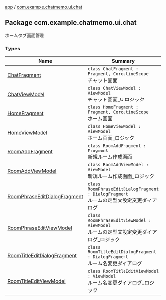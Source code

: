[app](../index.md) / [com.example.chatmemo.ui.chat](./index.md)

## Package com.example.chatmemo.ui.chat

ホームタブ画面管理

### Types

| Name | Summary |
|---|---|
| [ChatFragment](-chat-fragment/index.md) | `class ChatFragment : Fragment, CoroutineScope`<br>チャット画面 |
| [ChatViewModel](-chat-view-model/index.md) | `class ChatViewModel : ViewModel`<br>チャット画面_UIロジック |
| [HomeFragment](-home-fragment/index.md) | `class HomeFragment : Fragment, CoroutineScope`<br>ホーム画面 |
| [HomeViewModel](-home-view-model/index.md) | `class HomeViewModel : ViewModel`<br>ホーム画面_ロジック |
| [RoomAddFragment](-room-add-fragment/index.md) | `class RoomAddFragment : Fragment`<br>新規ルーム作成画面 |
| [RoomAddViewModel](-room-add-view-model/index.md) | `class RoomAddViewModel : ViewModel`<br>新規ルーム作成画面_ロジック |
| [RoomPhraseEditDialogFragment](-room-phrase-edit-dialog-fragment/index.md) | `class RoomPhraseEditDialogFragment : DialogFragment`<br>ルームの定型文設定変更ダイアログ |
| [RoomPhraseEditViewModel](-room-phrase-edit-view-model/index.md) | `class RoomPhraseEditViewModel : ViewModel`<br>ルームの定型文設定変更ダイアログ_ロジック |
| [RoomTitleEditDialogFragment](-room-title-edit-dialog-fragment/index.md) | `class RoomTitleEditDialogFragment : DialogFragment`<br>ルーム名変更ダイアログ |
| [RoomTitleEditViewModel](-room-title-edit-view-model/index.md) | `class RoomTitleEditViewModel : ViewModel`<br>ルーム名変更ダイアログ_ロジック |
